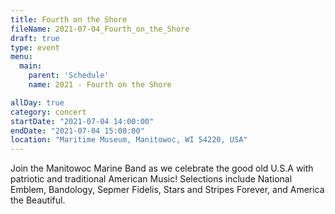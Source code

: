 ```yaml
---
title: Fourth on the Shore
fileName: 2021-07-04_Fourth_on_the_Shore
draft: true
type: event
menu: 
  main:
    parent: 'Schedule'
    name: 2021 - Fourth on the Shore

allDay: true
category: concert
startDate: "2021-07-04 14:00:00"
endDate: "2021-07-04 15:00:00"
location: "Maritime Museum, Manitowoc, WI 54220, USA"
---
```

Join the Manitowoc Marine Band as we celebrate the good old U.S.A with patriotic and traditional American Music!  Selections include National Emblem, Bandology, Sepmer Fidelis, Stars and Stripes Forever, and America the Beautiful.
